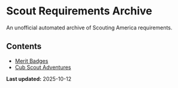 # Scout Requirements Archive

An unofficial automated archive of Scouting America requirements.

## Contents

- [Merit Badges](merit-badges/)
- [Cub Scout Adventures](cub-scout-adventures/)

**Last updated:** 2025-10-12
